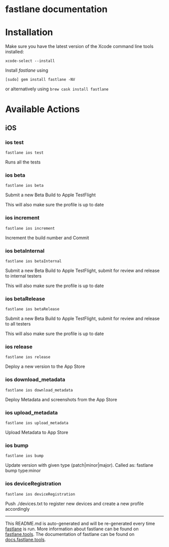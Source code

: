 fastlane documentation
================
# Installation

Make sure you have the latest version of the Xcode command line tools installed:

```
xcode-select --install
```

Install _fastlane_ using
```
[sudo] gem install fastlane -NV
```
or alternatively using `brew cask install fastlane`

# Available Actions
## iOS
### ios test
```
fastlane ios test
```
Runs all the tests
### ios beta
```
fastlane ios beta
```
Submit a new Beta Build to Apple TestFlight

This will also make sure the profile is up to date
### ios increment
```
fastlane ios increment
```
Increment the build number and Commit
### ios betaInternal
```
fastlane ios betaInternal
```
Submit a new Beta Build to Apple TestFlight, submit for review and release to internal testers

This will also make sure the profile is up to date
### ios betaRelease
```
fastlane ios betaRelease
```
Submit a new Beta Build to Apple TestFlight, submit for review and release to all testers

This will also make sure the profile is up to date
### ios release
```
fastlane ios release
```
Deploy a new version to the App Store
### ios download_metadata
```
fastlane ios download_metadata
```
Deploy Metadata and screenshots from the App Store
### ios upload_metadata
```
fastlane ios upload_metadata
```
Upload Metadata to App Store
### ios bump
```
fastlane ios bump
```
Update version with given type (patch|minor|major). Called as: fastlane bump type:minor
### ios deviceRegistration
```
fastlane ios deviceRegistration
```
Push ./devices.txt to register new devices and create a new profile accordingly

----

This README.md is auto-generated and will be re-generated every time [fastlane](https://fastlane.tools) is run.
More information about fastlane can be found on [fastlane.tools](https://fastlane.tools).
The documentation of fastlane can be found on [docs.fastlane.tools](https://docs.fastlane.tools).
